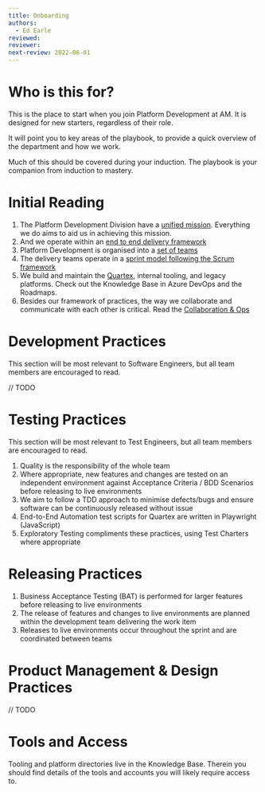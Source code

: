 ```yaml
---
title: Onboarding
authors: 
  - Ed Earle
reviewed: 
reviewer:
next-review: 2022-06-01
---
```


# Who is this for?
This is the place to start when you join Platform Development at AM. It is designed for new starters, regardless of their role.

It will point you to key areas of the playbook, to provide a quick overview of the department and how we work.

Much of this should be covered during your induction. The playbook is your companion from induction to mastery.

# Initial Reading

1. The Platform Development Division have a [unified mission](/1.-Welcome/Mission). Everything we do aims to aid us in achieving this mission.
1. And we operate within an [end to end delivery framework](/2.-Delivery-Framework/)
1. Platform Development is organised into a [set of teams](/3.-Sprints-&-Teams/Team-Structure)
1. The delivery teams operate in a [sprint model following the Scrum framework](/3.-Sprints-&-Teams/)
1. We build and maintain the [Quartex](https://www.quartexcollections.com/), internal tooling, and legacy platforms. Check out the Knowledge Base in Azure DevOps and the Roadmaps.
1. Besides our framework of practices, the way we collaborate and communicate with each other is critical. Read the [Collaboration & Ops](/5.-Collaboration-&-Ops/)

# Development Practices
This section will be most relevant to Software Engineers, but all team members are encouraged to read.

// TODO

# Testing Practices
This section will be most relevant to Test Engineers, but all team members are encouraged to read.

1. Quality is the responsibility of the whole team
1. Where appropriate, new features and changes are tested on an independent environment against Acceptance Criteria / BDD Scenarios before releasing to live environments
1. We aim to follow a TDD approach to minimise defects/bugs and ensure software can be continuously released without issue
1. End-to-End Automation test scripts for Quartex are written in Playwright (JavaScript)
1. Exploratory Testing compliments these practices, using Test Charters where appropriate

# Releasing Practices
1. Business Acceptance Testing (BAT) is performed for larger features before releasing to live environments
1. The release of features and changes to live environments are planned within the development team delivering the work item
1. Releases to live environments occur throughout the sprint and are coordinated between teams

# Product Management & Design Practices
// TODO

# Tools and Access
Tooling and platform directories live in the Knowledge Base. Therein you should find details of the tools and accounts you will likely require access to.
